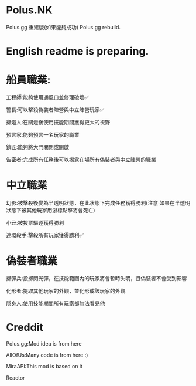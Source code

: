 # Polus.NK
Polus.gg 重建版(如果能夠成功)
Polus.gg rebuild.

# English readme is preparing.

# 船員職業:
工程師:能夠使用通風口並修理破壞✅

警長:可以擊殺偽裝者陣營與中立陣營玩家✅

擲燈人:在關燈後使用技能期間獲得更大的視野

預言家:能夠預言一名玩家的職業

鎖匠:能夠將大門關閉或開啟

告密者:完成所有任務後可以揭露在場所有偽裝者與中立陣營的職業

# 中立職業
幻影:被擊殺後變為半透明狀態，在此狀態下完成任務獲得勝利(注意 如果在半透明狀態下被其他玩家用游標點擊將會死亡)

小丑:被投票驅逐獲得勝利

連環殺手:擊殺所有玩家獲得勝利✅

# 偽裝者職業
擲彈兵:投擲閃光彈，在技能範圍內的玩家將會暫時失明，且偽裝者不會受到影響

化形者:提取其他玩家的外觀，並化形成該玩家的外觀

隱身人:使用技能期間所有玩家都無法看見他

# Creddit
Polus.gg:Mod idea is from here

AllOfUs:Many code is from here :)

MiraAPI:This mod is based on it

Reactor
